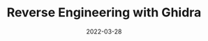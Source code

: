 ---
title: Reverse Engineering with Ghidra
date: 2022-03-28
showDateUpdated: false
tags: [MonSec, reversing, Ghidra, C, Go, Kali, Linux, YouTube]
externalUrl: https://youtu.be/893L13SxDUg
_build: {render: link}
xml: false
---